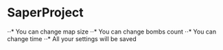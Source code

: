 # SaperProject
⋅⋅* You can change map size
⋅⋅* You can change bombs count
⋅⋅* You can change time
⋅⋅* All your settings will be saved
